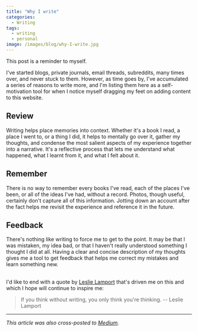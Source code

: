 ```yaml
---
title: "Why I write"
categories:
  - Writing
tags:
  - writing
  - personal
image: /images/blog/why-I-write.jpg
---
```


This post is a reminder to myself.

I've started blogs, private journals, email threads, subreddits, many times over, and never stuck to them. However, as time goes by, I've accumulated a series of reasons to write more, and I'm listing them here as a self-motivation tool for when I notice myself dragging my feet on adding content to this website.

## Review

Writing helps place memories into context. Whether it's a book I read, a place I went to, or a thing I did, it helps to mentally go over it, gather my thoughts, and condense the most salient aspects of my experience together into a narrative. It's a reflective process that lets me understand what happened, what I learnt from it, and what I felt about it.

## Remember

There is no way to remember every books I've read, each of the places I've been, or all of the ideas I've had, without a record. Photos, though useful, certainly don't capture all of this information. Jotting down an account after the fact helps me revisit the experience and reference it in the future.

## Feedback

There's nothing like writing to force me to get to the point. It may be that I was mistaken, my idea bad, or that I haven't really understood something I thought I did at all. Having a clear and concise description of my thoughts gives me a tool to get feedback that helps me correct my mistakes and learn something new.<br><br>

I'd like to end with a quote by [Leslie Lamport](http://en.wikipedia.org/wiki/Leslie_Lamport) that's driven me on this and which I hope will continue to inspire me:

> If you think without writing, you only think you're thinking. -- Leslie Lamport

---
*This article was also cross-posted to [Medium](http://medium.com/@nonlogic/why-i-write-3b83d7eddbaa#.lp4y0zfga).*
